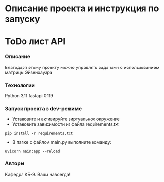 # Описание проекта и инструкция по запуску

# ToDo лист API
### Описание
Благодаря этому проекту можно управлять задачами с использованием матрицы Эйзенхауэра
### Технологии
Python 3.11
fastapi 0.119
### Запуск проекта в dev-режиме
- Установите и активируйте виртуальное окружение
- Установите зависимости из файла requirements.txt
```
pip install -r requirements.txt
```
- В папке с файлом main.py выполните команду:
```
uvicorn main:app --reload
```
### Авторы
Кафедра КБ-9. Ваша навсегда!

